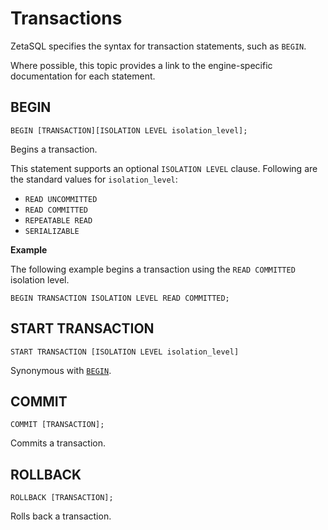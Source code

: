 

# Transactions

ZetaSQL specifies the syntax for transaction statements, such as
`BEGIN`.

Where possible, this topic provides a link to the engine-specific documentation
for each statement.

## BEGIN

```
BEGIN [TRANSACTION][ISOLATION LEVEL isolation_level];
```

Begins a transaction.

This statement supports an optional `ISOLATION LEVEL` clause. Following are the
standard values for `isolation_level`:

+ `READ UNCOMMITTED`
+ `READ COMMITTED`
+ `REPEATABLE READ`
+ `SERIALIZABLE`

**Example**

The following example begins a transaction using the `READ COMMITTED` isolation
level.

```
BEGIN TRANSACTION ISOLATION LEVEL READ COMMITTED;
```

## START TRANSACTION

```
START TRANSACTION [ISOLATION LEVEL isolation_level]
```

Synonymous with [`BEGIN`][begin-transaction].

## COMMIT

```
COMMIT [TRANSACTION];
```

Commits a transaction.

## ROLLBACK

```
ROLLBACK [TRANSACTION];
```

Rolls back a transaction.

[begin-transaction]: #begin

<!-- mdlint off(WHITESPACE_LINE_LENGTH) -->

<!-- mdlint on -->

